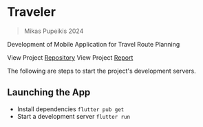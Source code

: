 # Traveler

> Mikas Pupeikis 2024

Development of Mobile Application for Travel Route Planning

View Project [Repository](https://git.mif.vu.lt/mipu7431/traveler)
View Project [Report](https://www.overleaf.com/read/hppnxrpdywbv)

The following are steps to start the project's development servers.

## Launching the App

- Install dependencies `flutter pub get`
- Start a development server `flutter run`
